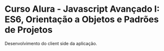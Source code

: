 # Curso Alura - Javascript Avançado I: ES6, Orientação a Objetos e Padrões de Projetos

Desenvolvimento do client side da aplicação.